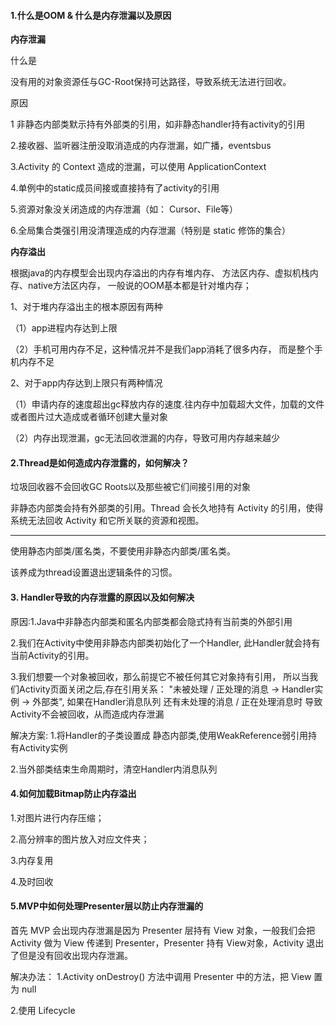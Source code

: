 

####  1.什么是OOM & 什么是内存泄漏以及原因


**内存泄漏**

什么是

没有用的对象资源任与GC-Root保持可达路径，导致系统无法进行回收。

原因

1 非静态内部类默示持有外部类的引用，如非静态handler持有activity的引用

2.接收器、监听器注册没取消造成的内存泄漏，如广播，eventsbus

3.Activity 的 Context 造成的泄漏，可以使用 ApplicationContext

4.单例中的static成员间接或直接持有了activity的引用

5.资源对象没关闭造成的内存泄漏（如： Cursor、File等）

6.全局集合类强引用没清理造成的内存泄漏（特别是 static 修饰的集合）


**内存溢出**

 根据java的内存模型会出现内存溢出的内存有堆内存、
方法区内存、虚拟机栈内存、native方法区内存，
一般说的OOM基本都是针对堆内存；

1、对于堆内存溢出主的根本原因有两种

（1）app进程内存达到上限

（2）手机可用内存不足，这种情况并不是我们app消耗了很多内存，
而是整个手机内存不足


2、对于app内存达到上限只有两种情况

（1）申请内存的速度超出gc释放内存的速度.往内存中加载超大文件，加载的文件或者图片过大造成或者循环创建大量对象

（2）内存出现泄漏，gc无法回收泄漏的内存，导致可用内存越来越少




####  2.Thread是如何造成内存泄露的，如何解决？

垃圾回收器不会回收GC Roots以及那些被它们间接引用的对象

非静态内部类会持有外部类的引用。Thread 会长久地持有 Activity 的引用，使得系统无法回收 Activity 和它所关联的资源和视图。

--------------------------------------

使用静态内部类/匿名类，不要使用非静态内部类/匿名类。

该养成为thread设置退出逻辑条件的习惯。


####  3. Handler导致的内存泄露的原因以及如何解决
 原因:1.Java中非静态内部类和匿名内部类都会隐式持有当前类的外部引用

2.我们在Activity中使用非静态内部类初始化了一个Handler,
此Handler就会持有当前Activity的引用。

3.我们想要一个对象被回收，那么前提它不被任何其它对象持有引用，
所以当我们Activity页面关闭之后,存在引用关系：
"未被处理 / 正处理的消息 -> Handler实例 -> 外部类",
如果在Handler消息队列 还有未处理的消息 / 正在处理消息时
 导致Activity不会被回收，从而造成内存泄漏


 解决方案:
1.将Handler的子类设置成 静态内部类,使用WeakReference弱引用持有Activity实例

2.当外部类结束生命周期时，清空Handler内消息队列

####  4.如何加载Bitmap防止内存溢出


1.对图片进行内存压缩；

2.高分辨率的图片放入对应文件夹；

3.内存复用

4.及时回收


####  5.MVP中如何处理Presenter层以防止内存泄漏的


首先 MVP 会出现内存泄漏是因为 Presenter 层持有 View 对象，一般我们会把 Activity 做为 View 传递到 Presenter，Presenter 持有 View对象，Activity 退出了但是没有回收出现内存泄漏。

解决办法：
1.Activity onDestroy() 方法中调用 Presenter 中的方法，把 View 置为 null

2.使用 Lifecycle



















